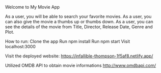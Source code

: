 Welcome to My Movie App

As a user, you will be able to search your favorite movies. 
As a user, you can also give the movie a thumbs up or thumbs down. 
As a user, you can see the details of the movie from Title, Director, Release Date, Genre and Plot. 

How to run:
Clone the app
Run npm install
Run npm start
Visit localhost:3000

Visit the deployed website:
https://infallible-thompson-1f5af8.netlify.app/

Utilized OMDB API to obtain movie informations http://www.omdbapi.com/

